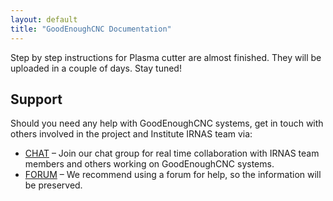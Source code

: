 ```yaml
---
layout: default
title: "GoodEnoughCNC Documentation"
---
```


<div class="bg-container">
<div class="container">
	<div class="row">
		<div class="col-xs-12">
     <p>Step by step instructions for Plasma cutter are almost finished. They will be uploaded in a couple of days. Stay tuned!</p>
	</div>
	</div>
</div>
</div>



<div class="container">

<h2>Support</h2>
<p>Should you need any help with GoodEnoughCNC systems, get in touch with others involved in the project and Institute IRNAS team via:

<ul>
	<li><a target"_blank" href="https://chat.irnas.eu/">CHAT</a> – Join our chat group for real time collaboration with IRNAS team members and others working on GoodEnoughCNC systems.</li>
	<li><a target"_blank" href="http://forum.irnas.eu/">FORUM</a> – We recommend using a forum for help, so the information will be preserved.</li>
</ul>
</p>
</div>